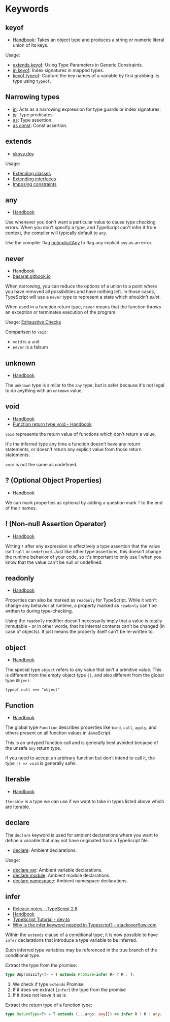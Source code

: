 # Keywords

## keyof

- [Handbook](https://www.typescriptlang.org/docs/handbook/2/keyof-types.html): Takes an object type and produces a string
  or numeric literal union of its keys.

Usage:

- [extends
  keyof](https://www.typescriptlang.org/docs/handbook/2/generics.html#using-type-parameters-in-generic-constraints):
  Using Type Parameters in Generic Constraints.
- [in keyof](https://www.typescriptlang.org/docs/handbook/2/mapped-types.html): Index signatures in mapped types.
- [keyof typeof](https://basarat.gitbook.io/typescript/type-system/moving-types#capturing-key-names): Capture the key
  names of a variable by first grabbing its type using `typeof`.

## Narrowing types

- [in](https://www.typescriptlang.org/docs/handbook/2/narrowing.html#the-in-operator-narrowing): Acts as a narrowing
  expression for type guards or index signatures.
- [is](https://www.typescriptlang.org/docs/handbook/2/narrowing.html#using-type-predicates): Type predicates.
- [as](https://basarat.gitbook.io/typescript/type-system/type-assertion): Type assertion.
- [as const](https://www.typescriptlang.org/docs/handbook/release-notes/typescript-3-4.html#const-assertions): Const
  assertion.

## extends

- [skovy.dev](https://skovy.dev/typescript-explained-in-javascript-extends/)

Usage:

- [Extending classes](https://www.typescriptlang.org/docs/handbook/2/classes.html#extends-clauses)
- [Extending interfaces](https://www.typescriptlang.org/docs/handbook/2/objects.html#extending-types)
- [Imposing constraints](https://www.typescriptlang.org/docs/handbook/2/functions.html#constraints)

## any

- [Handbook](https://www.typescriptlang.org/docs/handbook/2/everyday-types.html#any)

Use whenever you don't want a particular value to cause type checking errors. When you don't specify a type, and
TypeScript can't infer it from context, the compiler will typically default to `any`.

Use the compiler flag [noImplicitAny](https://www.typescriptlang.org/tsconfig#noImplicitAny) to flag any implicit `any`
as an error.

## never

- [Handbook](https://www.typescriptlang.org/docs/handbook/2/narrowing.html#the-never-type)
- [basarat.gitbook.io](https://basarat.gitbook.io/typescript/type-system/never)

When narrowing, you can reduce the options of a union to a point where you have removed all possibilities and have
nothing left. In those cases, TypeScript will use a `never` type to represent a state which _shouldn't exist_.

When used in a function return type, `never` means that the function throws an exception or terminates execution of the
program.

Usage: [Exhaustive Checks](https://basarat.gitbook.io/typescript/type-system/discriminated-unions#exhaustive-checks)

Comparison to `void`:

- `void` is a unit
- `never` is a falsum

## unknown

- [Handbook](https://www.typescriptlang.org/docs/handbook/2/functions.html#unknown)

The `unknown` type is similar to the `any` type, but is safer because it's not legal to do anything with an `unknown`
value.

## void

- [Handbook](https://www.typescriptlang.org/docs/handbook/2/functions.html#void)
- [Function return type void - Handbook](https://www.typescriptlang.org/docs/handbook/2/functions.html#return-type-void)

`void` represents the return value of functions which don't return a value.

It's the inferred type any time a function doesn't have any return statements, or doesn't return any explicit value
from those return statements.

`void` is not the same as undefined.

## ? (Optional Object Properties)

- [Handbook](https://www.typescriptlang.org/docs/handbook/2/objects.html#optional-properties)

We can mark properties as optional by adding a question mark `?` to the end of their names.

## ! (Non-null Assertion Operator)

- [Handbook](https://www.typescriptlang.org/docs/handbook/2/everyday-types.html#non-null-assertion-operator-postfix-)

Writing `!` after any expression is effectively a type assertion that the value isn't `null` or `undefined`. Just like
other type assertions, this doesn't change the runtime behavior of your code, so it's important to only use ! when you
know that the value can't be null or undefined.

## readonly

- [Handbook](https://www.typescriptlang.org/docs/handbook/2/objects.html#readonly-properties)

Properties can also be marked as `readonly` for TypeScript. While it won't change any behavior at runtime, a property
marked as `readonly` can't be written to during type-checking.

Using the `readonly` modifier doesn't necessarily imply that a value is totally immutable - or in other words, that its
internal contents can't be changed (in case of objects). It just means the property itself can't be re-written to.

## object

- [Handbook](https://www.typescriptlang.org/docs/handbook/2/functions.html#object)

The special type `object` refers to any value that isn't a primitive value. This is different from the empty object type
`{}`, and also different from the global type `Object`.

`typeof null === "object"`

## Function

- [Handbook](https://www.typescriptlang.org/docs/handbook/2/functions.html#function)

The global type `Function` describes properties like `bind`, `call`, `apply`, and others present on all function values
in JavaScript.

This is an untyped function call and is generally best avoided because of the unsafe `any` return type.

If you need to accept an arbitrary function but don't intend to call it, the type `() => void` is generally safer.

## Iterable

- [Handbook](https://www.typescriptlang.org/docs/handbook/iterators-and-generators.html#iterable-interface)

`Iterable` is a type we can use if we want to take in types listed above which are iterable.

## declare

The `declare` keyword is used for ambient declarations where you want to define a variable that may not have originated
from a TypeScript file.

- [declare](https://basarat.gitbook.io/typescript/type-system/intro): Ambient declarations.

Usage:

- [declare var](https://basarat.gitbook.io/typescript/type-system/intro/variables): Ambient variable declarations.
- [declare module](https://www.typescriptlang.org/docs/handbook/modules.html#ambient-modules): Ambient module
  declarations.
- [declare namespace](https://www.typescriptlang.org/docs/handbook/namespaces.html#ambient-namespaces): Ambient
  namespace declarations.

## infer

- [Release notes - TypeScript
  2.8](https://www.typescriptlang.org/docs/handbook/release-notes/typescript-2-8.html#type-inference-in-conditional-types)
- [Handbook](https://www.typescriptlang.org/docs/handbook/2/conditional-types.html#inferring-within-conditional-types)
- [TypeScript Tutorial - dev.to](https://dev.to/aexol/typescript-tutorial-infer-keyword-2cn)
- [Why is the infer keyword needed in Typescript? - stackoverflow.com](https://stackoverflow.com/questions/60067100/why-is-the-infer-keyword-needed-in-typescript)

Within the `extends` clause of a conditional type, it is now possible to have `infer` declarations that introduce a type
variable to be inferred.

Such inferred type variables may be referenced in the true branch of the conditional type.

Extract the type from the promise:

```typescript
type Unpromisify<T> = T extends Promise<infer R> ? R : T;
```

1. We check if type `extends` Promise
2. If it does we extract (`infer`) the type from the promise
3. If it does not leave it as is

Extract the return type of a function type:

```typescript
type ReturnType<T> = T extends (...args: any[]) => infer R ? R : any;
```
